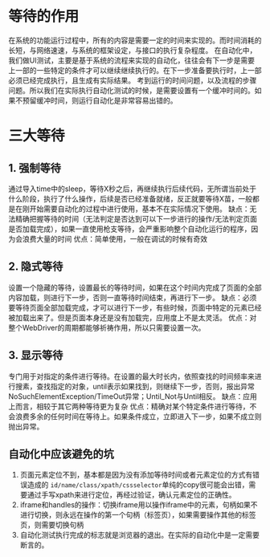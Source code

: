 # 等待的作用
在系统的功能运行过程中，所有的内容是需要一定的时间来实现的。而时间消耗的长短，与网络速速，与系统的框架设定，与接口的执行复杂程度。
在自动化中，我们做UI测试，主要是基于系统的流程来实现的自动化，往往会有下一步是需要上一部的一些特定的条件才可以继续继续执行的。在下一步准备要执行时，上一部必须已经完成执行，且生成有实际结果。
考到运行的时间问题，以及流程的步骤问题。所以我们在实际执行自动化测试的时候，是需要设置有一个缓冲时间的。如果不预留缓冲时间，则运行自动化是非常容易出错的。
# 三大等待
## 1. 强制等待
通过导入time中的sleep，等待X秒之后，再继续执行后续代码，无所谓当前处于什么阶段，执行了什么操作，后续是否已经准备就绪，反正就要等待X苗，一般都是在刚开始需要自动化的过程中进行使用，基本不在实际情况下使用。
缺点：无法精确把握等待的时间（无法判定是否达到可以下一步进行的操作/无法判定页面是否加载完成），如果一直使用枪支等待，会严重影响整个自动化运行的程序，因为会浪费大量的时间
优点：简单使用，一般在调试的时候有奇效
## 2. 隐式等待
设置一个隐藏的等待，设置最长的等待时间，如果在这个时间内完成了页面的全部内容加载，则进行下一步，否则一直等待时间结束，再进行下一步。
缺点：必须要等待页面全部加载完成，才可以进行下一步，有些时候，页面中特定的元素已经被加载出来了。但是页面本身还是没有加载完，应用度上不是太灵活。
优点：对整个WebDriver的周期都能够祈祷作用，所以只需要设置一次。
## 3. 显示等待
专门用于对指定的条件进行等待。在设置的最大时长内，依照查找的时间频率来进行搜素，查找指定的对象，until表示如果找到，则继续下一步，否则，报出异常NoSuchElementException/TimeOut异常；Until_Not与Until相反。
缺点：应用上而言，相较于其它两种等待更为复杂
优点：精确对某个特定条件进行等待，不会浪费多余的任何时间在等待上。如果条件成立，立即进入下一步，如果不成立则抛出异常。
## 自动化中应该避免的坑
1. 页面元素定位不到，基本都是因为没有添加等待时间或者元素定位的方式有错误造成的
`id/name/class/xpath/cssselector`单纯的copy很可能会出错，需要通过手写xpath来进行定位，再经过验证，确认元素定位的正确性。
2. iframe和handles的操作：切换iframe用以操作iframe中的元素，句柄如果不进行切换，则永远在操作的第一个句柄（标签页），如果需要操作其他的标签页，则需要切换句柄
3. 自动化测试执行完成的标志就是浏览器的退出。在实际的自动化中是一定需要断言的。
